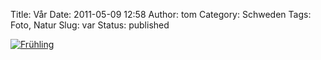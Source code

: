 Title: Vår
Date: 2011-05-09 12:58
Author: tom
Category: Schweden
Tags: Foto, Natur
Slug: var
Status: published

[![Frühling](http://www.fiket.de/pic/ljusgronttrad_s.jpg "Frühling")](http://www.fiket.de/pic/ljusgronttrad_l.jpg)

